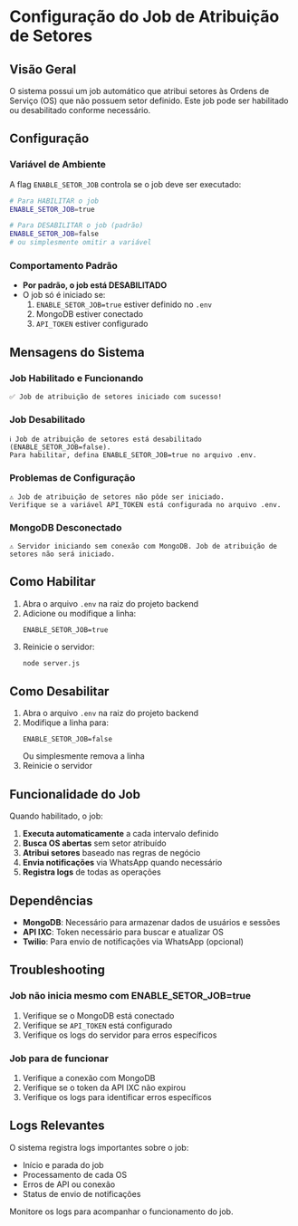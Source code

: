 # Configuração do Job de Atribuição de Setores

## Visão Geral

O sistema possui um job automático que atribui setores às Ordens de Serviço (OS) que não possuem setor definido. Este job pode ser habilitado ou desabilitado conforme necessário.

## Configuração

### Variável de Ambiente

A flag `ENABLE_SETOR_JOB` controla se o job deve ser executado:

```bash
# Para HABILITAR o job
ENABLE_SETOR_JOB=true

# Para DESABILITAR o job (padrão)
ENABLE_SETOR_JOB=false
# ou simplesmente omitir a variável
```

### Comportamento Padrão

- **Por padrão, o job está DESABILITADO**
- O job só é iniciado se:
  1. `ENABLE_SETOR_JOB=true` estiver definido no `.env`
  2. MongoDB estiver conectado
  3. `API_TOKEN` estiver configurado

## Mensagens do Sistema

### Job Habilitado e Funcionando
```
✅ Job de atribuição de setores iniciado com sucesso!
```

### Job Desabilitado
```
ℹ️ Job de atribuição de setores está desabilitado (ENABLE_SETOR_JOB=false).
Para habilitar, defina ENABLE_SETOR_JOB=true no arquivo .env.
```

### Problemas de Configuração
```
⚠️ Job de atribuição de setores não pôde ser iniciado.
Verifique se a variável API_TOKEN está configurada no arquivo .env.
```

### MongoDB Desconectado
```
⚠️ Servidor iniciando sem conexão com MongoDB. Job de atribuição de setores não será iniciado.
```

## Como Habilitar

1. Abra o arquivo `.env` na raiz do projeto backend
2. Adicione ou modifique a linha:
   ```
   ENABLE_SETOR_JOB=true
   ```
3. Reinicie o servidor:
   ```bash
   node server.js
   ```

## Como Desabilitar

1. Abra o arquivo `.env` na raiz do projeto backend
2. Modifique a linha para:
   ```
   ENABLE_SETOR_JOB=false
   ```
   Ou simplesmente remova a linha
3. Reinicie o servidor

## Funcionalidade do Job

Quando habilitado, o job:

1. **Executa automaticamente** a cada intervalo definido
2. **Busca OS abertas** sem setor atribuído
3. **Atribui setores** baseado nas regras de negócio
4. **Envia notificações** via WhatsApp quando necessário
5. **Registra logs** de todas as operações

## Dependências

- **MongoDB**: Necessário para armazenar dados de usuários e sessões
- **API IXC**: Token necessário para buscar e atualizar OS
- **Twilio**: Para envio de notificações via WhatsApp (opcional)

## Troubleshooting

### Job não inicia mesmo com ENABLE_SETOR_JOB=true

1. Verifique se o MongoDB está conectado
2. Verifique se `API_TOKEN` está configurado
3. Verifique os logs do servidor para erros específicos

### Job para de funcionar

1. Verifique a conexão com MongoDB
2. Verifique se o token da API IXC não expirou
3. Verifique os logs para identificar erros específicos

## Logs Relevantes

O sistema registra logs importantes sobre o job:

- Início e parada do job
- Processamento de cada OS
- Erros de API ou conexão
- Status de envio de notificações

Monitore os logs para acompanhar o funcionamento do job.

